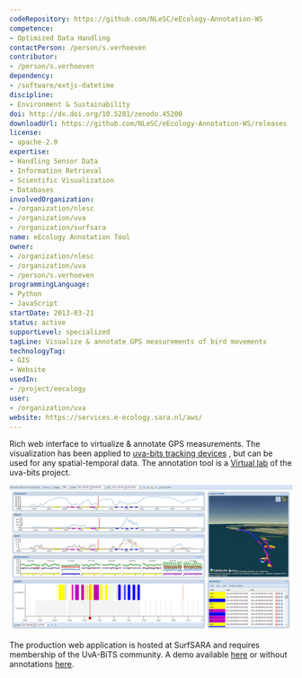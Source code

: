 ```yaml
---
codeRepository: https://github.com/NLeSC/eEcology-Annotation-WS
competence:
- Optimized Data Handling
contactPerson: /person/s.verhoeven
contributor:
- /person/s.verhoeven
dependency:
- /software/extjs-datetime
discipline:
- Environment & Sustainability
doi: http://dx.doi.org/10.5281/zenodo.45200
downloadUrl: https://github.com/NLeSC/eEcology-Annotation-WS/releases
license:
- apache-2.0
expertise:
- Handling Sensor Data
- Information Retrieval
- Scientific Visualization
- Databases
involvedOrganization:
- /organization/nlesc
- /organization/uva
- /organization/surfsara
name: eEcology Annotation Tool
owner:
- /organization/nlesc
- /organization/uva
- /person/s.verhoeven
programmingLanguage:
- Python
- JavaScript
startDate: 2013-03-21
status: active
supportLevel: specialized
tagLine: Visualize & annotate GPS measurements of bird movements
technologyTag:
- GIS
- Website
usedIn:
- /project/eecology
user:
- /organization/uva
website: https://services.e-ecology.sara.nl/aws/
---
```

Rich web interface to virtualize & annotate GPS measurements.
The visualization has been applied to [uva-bits tracking devices](http://www.uva-bits.nl/system) , but can be used for any spatial-temporal data.
The annotation tool is a [Virtual lab](http://uva-bits.nl/virtual-lab) of the uva-bits project.

![Screenshot of annotation application](https://github.com/NLeSC/eEcology-Annotation-UI/raw/master/resources/screenshot.png "Screenshot")

The production web application is hosted at SurfSARA and requires membership of the UvA-BiTS community.
A demo available [here](http://nlesc.github.io/eEcology-Annotation-UI/demo/demo.html) or without annotations [here](http://nlesc.github.io/eEcology-Annotation-UI/demo/demo-na.html).
